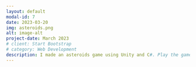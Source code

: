 ```yaml
---
layout: default
modal-id: 7
date: 2023-03-20
img: asteroids.png
alt: image-alt
project-date: March 2023
# client: Start Bootstrap
# category: Web Development
description: I made an asteroids game using Unity and C#. Play the game using the arrow keys to move and the space bar to shoot. You have 3 lives to accumulate as many points as you can. The game implements player movement, random spawners, and projectile physics.
---
```

